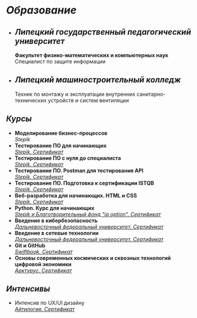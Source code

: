 # ***Образование***

+ ## ***Липецкий государственный педагогический университет***
  **Факультет физико-математических и компьютерных наук**  
  Специалист по защите информации

+ ## ***Липецкий машиностроительный колледж***
  Техник по монтажу и эксплуатации внутренних санитарно-технических устройств и систем вентиляции

## ***Курсы***

+ **Моделирование бизнес-процессов**  
  *Stepik*
+ **Тестирование ПО для начинающих**  
  *[Stepik. Сертификат](../Certificates/Тестирование%20ПО%20для%20начинающих.jpg)*
+ **Тестирование ПО с нуля до специалиста**  
  *[Stepik. Сертификат](../Certificates/Тестирование%20ПО%20с%20нуля%20до%20специалиста.jpg)*
+ **Тестирование ПО. Postman для тестирования API**  
  *[Stepik. Сертификат](../Certificates/Тестирование%20ПО.%20Postman%20для%20тестирования%20API.jpg)*
+ **Тестирование ПО. Подготовка к сертификации ISTQB**  
  *[Stepik. Сертификат](../Certificates/Тестирование%20ПО.%20Подготовка%20к%20сертификации%20ISTQB.jpg)*
+ **Веб-разработка для начинающих. HTML и CSS**  
  *[Stepik. Сертификат](../Certificates/Веб-разработка%20для%20начинающих.%20HTML%20и%20CSS.jpg)*
+ **Python. Курс для начинающих**  
  *[Stepik и Благотворительный фонд "iq option". Сертификат](../Certificates/Python.%20Курс%20для%20начинающих.jpg)*
+ **Введение в кибербезопасность**  
  *[Дальневосточный федеральный университет. Сертификат](../Certificates/Введение%20в%20кибербезопасность.jpg)*
+ **Введение в сетевые технологии**  
  *[Дальневосточный федеральный университет. Сертификат](../Certificates/Введение%20в%20сетевые%20технологии.jpg)*
+ **Git и GitHub**  
  *[Swiftbook. Сертификат](../Certificates/Изучаем%20Git%20И%20GitHub.jpg)*
+ **Основы современных космических и сквозных технологий цифровой экономики**  
  *[Арктурус. Сертификат](../Certificates/Основы%20современных%20космических%20и%20сквозных%20технологий%20цифровой%20экономики.jpg)*

## ***Интенсивы***

+ Интенсив по UX/UI дизайну  
  *[Айтилогия. Сертификат](../Certificates/UX.UI%20Start.jpeg)* 